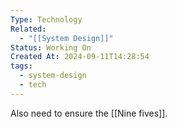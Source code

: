 ```yaml
---
Type: Technology
Related:
  - "[[System Design]]"
Status: Working On
Created At: 2024-09-11T14:28:54
tags:
  - system-design
  - tech
---
```

Also need to ensure the [[Nine fives]].